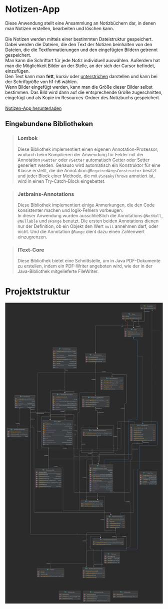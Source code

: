 # Notizen-App
Diese Anwendung stellt eine Ansammlung an Notizbüchern dar, in denen man Notizen erstellen, bearbeiten 
und löschen kann.\
\
Die Notizen werden mittels einer bestimmten Dateistruktur gespeichert. Dabei werden die Dateien, 
die den Text der Notizen beinhalten von den Dateien, die die Textformatierungen und den eingefügten Bildern getrennt 
gespeichert.\
Man kann die Schriftart für jede Notiz individuell auswählen. Außerdem hat man die Möglichkeit Bilder an der Stelle, 
an der sich der Cursor befindet, einzufügen.\
Den Text kann man **fett**, *kursiv* oder <ins>unterstrichen</ins> darstellen und kann bei der Schriftgröße von h1-h6
wählen.\
Wenn Bilder eingefügt werden, kann man die Größe dieser Bilder selbst bestimmen. Das Bild wird dann auf die entsprechende
Größe zugeschnitten, eingefügt und als Kopie im Resources-Ordner des Notizbuchs gespeichert.\
\
[Notizen-App herunterladen](https://github.com/GemueseHasser/Notes/raw/refs/heads/master/Notes.jar)

## Eingebundene Bibliotheken
> ### Lombok 
> Diese Bibliothek implementiert einen eigenen Annotation-Prozessor, wodurch beim Kompilieren der Anwendung für Felder mit
> der Annotation ```@Getter``` oder ```@Setter``` automatisch Getter oder Setter generiert werden. Genauso wird automatisch
> ein Konstruktor für eine Klasse erstellt, die die Annotation ```@RequiredArgsConstructor``` besitzt und jeder Block 
> einer Methode, die mit ```@SneakyThrows``` annotiert ist, wird in einen Try-Catch-Block eingebettet.

> ### Jetbrains-Annotations
> Diese Bibliothek implementiert einige Anmerkungen, die den Code konsistenter machen und logik-Fehlern vorbeugen.\
> In dieser Anwendung wurden ausschließlich die Annotations ```@NotNull```,  ```@Nullable``` und ```@Range``` benutzt. 
> Die ersten beiden Annotations dienen nur der Definition, ob ein Objekt den Wert ```null``` annehmen darf, oder nicht.
> Und die Annotation ```@Range``` dient dazu einen Zahlenwert einzugrenzen.

> ### IText-Core
> Diese Bibliothek bietet eine Schnittstelle, um in Java PDF-Dokumente zu erstellen, indem ein PDF-Writer angeboten wird,
> wie der in der Java-Bibliothek mitgelieferte FileWriter.

# Projektstruktur
![Klassendiagramm](Klassendiagramm.png)